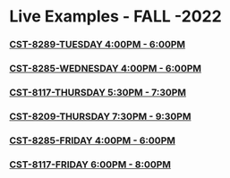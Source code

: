 # Live Examples - FALL -2022

### [CST-8289-TUESDAY 4:00PM - 6:00PM](https://github.com/QasimTalkin/AlgonquinCollege-Live_Code_Repo?/tree/main/CST8289-TUE)

### [CST-8285-WEDNESDAY 4:00PM - 6:00PM](https://github.com/QasimTalkin/QasimTalkin/AlgonquinCollege-Live_Code_Repo/tree/main/CST8285-WED)

### [CST-8117-THURSDAY 5:30PM - 7:30PM](https://githut.com/QasimTalkin/AlgonquinCollege-Live_Code_Repo/tree/main/CST8117-THU)

### [CST-8209-THURSDAY 7:30PM - 9:30PM](https://githut.com/QasimTalkin/AlgonquinCollege-Live_Code_Repo/tree/main/CST8117-THU)


### [CST-8285-FRIDAY 4:00PM - 6:00PM](https://githut.com/QasimTalkin/AlgonquinCollege-Live_Code_Repo/tree/main/CST8117-FRI)


### [CST-8117-FRIDAY 6:00PM - 8:00PM](https://githut.com/QasimTalkin/AlgonquinCollege-Live_Code_Repo/tree/main/CST8117-FRI)




